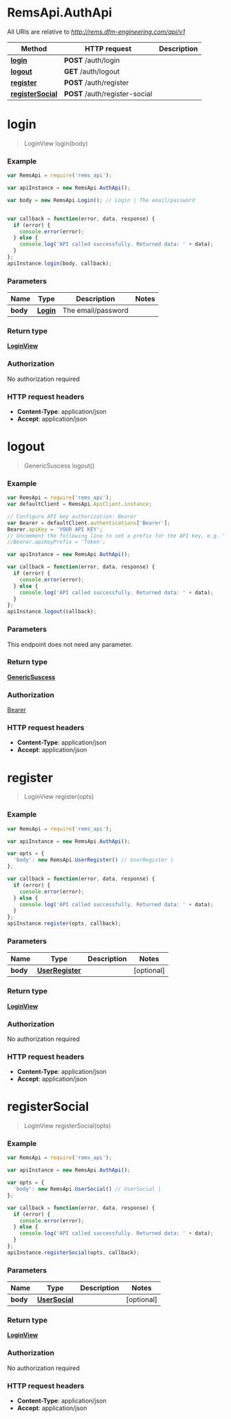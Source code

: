 # RemsApi.AuthApi

All URIs are relative to *http://rems.dfm-engineering.com/api/v1*

Method | HTTP request | Description
------------- | ------------- | -------------
[**login**](AuthApi.md#login) | **POST** /auth/login | 
[**logout**](AuthApi.md#logout) | **GET** /auth/logout | 
[**register**](AuthApi.md#register) | **POST** /auth/register | 
[**registerSocial**](AuthApi.md#registerSocial) | **POST** /auth/register-social | 


<a name="login"></a>
# **login**
> LoginView login(body)



### Example
```javascript
var RemsApi = require('rems_api');

var apiInstance = new RemsApi.AuthApi();

var body = new RemsApi.Login(); // Login | The email/password


var callback = function(error, data, response) {
  if (error) {
    console.error(error);
  } else {
    console.log('API called successfully. Returned data: ' + data);
  }
};
apiInstance.login(body, callback);
```

### Parameters

Name | Type | Description  | Notes
------------- | ------------- | ------------- | -------------
 **body** | [**Login**](Login.md)| The email/password | 

### Return type

[**LoginView**](LoginView.md)

### Authorization

No authorization required

### HTTP request headers

 - **Content-Type**: application/json
 - **Accept**: application/json

<a name="logout"></a>
# **logout**
> GenericSuscess logout()



### Example
```javascript
var RemsApi = require('rems_api');
var defaultClient = RemsApi.ApiClient.instance;

// Configure API key authorization: Bearer
var Bearer = defaultClient.authentications['Bearer'];
Bearer.apiKey = 'YOUR API KEY';
// Uncomment the following line to set a prefix for the API key, e.g. "Token" (defaults to null)
//Bearer.apiKeyPrefix = 'Token';

var apiInstance = new RemsApi.AuthApi();

var callback = function(error, data, response) {
  if (error) {
    console.error(error);
  } else {
    console.log('API called successfully. Returned data: ' + data);
  }
};
apiInstance.logout(callback);
```

### Parameters
This endpoint does not need any parameter.

### Return type

[**GenericSuscess**](GenericSuscess.md)

### Authorization

[Bearer](../README.md#Bearer)

### HTTP request headers

 - **Content-Type**: application/json
 - **Accept**: application/json

<a name="register"></a>
# **register**
> LoginView register(opts)



### Example
```javascript
var RemsApi = require('rems_api');

var apiInstance = new RemsApi.AuthApi();

var opts = { 
  'body': new RemsApi.UserRegister() // UserRegister | 
};

var callback = function(error, data, response) {
  if (error) {
    console.error(error);
  } else {
    console.log('API called successfully. Returned data: ' + data);
  }
};
apiInstance.register(opts, callback);
```

### Parameters

Name | Type | Description  | Notes
------------- | ------------- | ------------- | -------------
 **body** | [**UserRegister**](UserRegister.md)|  | [optional] 

### Return type

[**LoginView**](LoginView.md)

### Authorization

No authorization required

### HTTP request headers

 - **Content-Type**: application/json
 - **Accept**: application/json

<a name="registerSocial"></a>
# **registerSocial**
> LoginView registerSocial(opts)



### Example
```javascript
var RemsApi = require('rems_api');

var apiInstance = new RemsApi.AuthApi();

var opts = { 
  'body': new RemsApi.UserSocial() // UserSocial | 
};

var callback = function(error, data, response) {
  if (error) {
    console.error(error);
  } else {
    console.log('API called successfully. Returned data: ' + data);
  }
};
apiInstance.registerSocial(opts, callback);
```

### Parameters

Name | Type | Description  | Notes
------------- | ------------- | ------------- | -------------
 **body** | [**UserSocial**](UserSocial.md)|  | [optional] 

### Return type

[**LoginView**](LoginView.md)

### Authorization

No authorization required

### HTTP request headers

 - **Content-Type**: application/json
 - **Accept**: application/json

